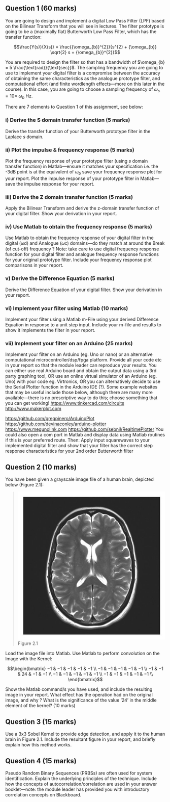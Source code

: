 
## Question 1 (60 marks)
You are going to design and implement a digital Low Pass Filter (LPF) based on the Bilinear Transform that you will see in lectures. The filter prototype is going to be a (maximally flat) Butterworth Low Pass Filter, which has the transfer function:

$$\frac{Y(s)}{X(s)} = \frac{{\omega_{b}}^{2}}{s^{2} + {\omega_{b}} \sqrt{2} s + {\omega_{b}}^{2}}$$

You are required to design the filter so that has a bandwidth of $\omega_{b} = 5 \frac{\text{rad}}{\text{sec}}$. The sampling frequency you are going to use to implement your digital filter is a compromise between the accuracy of obtaining the same characteristics as the analogue prototype filter, and computational effort (and finite wordlength effects—more on this later in the course). In this case, you are going to choose a sampling frequency of $\omega_{s} = 10 \times \ \omega_{b} \ \text{Hz}$. 

There are 7 elements to Question 1 of this assignment, see below: 

### i) Derive the S domain transfer function (5 marks) 
Derive the transfer function of your Butterworth prototype filter in the Laplace $s$ domain. 
### ii) Plot the impulse & frequency response (5 marks)
Plot the frequency response of your prototype filter (using $s$ domain transfer function) in Matlab—ensure it matches your specification i.e. the -3dB point is at the equivalent of ${\omega_{b}}$ save your frequency response plot for your report. Plot the impulse response of your prototype filter in Matlab—save the impulse response for your report. 
### iii) Derive the Z domain transfer function (5 marks) 
Apply the Bilinear Transform and derive the z-domain transfer function of your digital filter. Show your derivation in your report.

### iv) Use Matlab to obtain the frequency response (5 marks) 
Use Matlab to obtain the frequency response of your digital filter in the digital (𝜔d) and Analogue (𝜔c) domains—do they match at around the Break (of cut-off) frequency ? Note: take care to use digital frequency response function for your digital filter and analogue frequency response functions for your original prototype filter. Include your frequency response plot comparisons in your report.
### v) Derive the Difference Equation (5 marks) 
Derive the Difference Equation of your digital filter. Show your derivation in your report. 
### vi) Implement your filter using Matlab (10 marks) 
Implement your filter using a Matlab m-File using your derived Difference Equation in response to a unit step input. Include your m-file and results to show it implements the filter in your report. 
### vii) Implement your filter on an Arduino (25 marks)
Implement your filter on an Arduino (eg. Uno or nano) or an alternative computational microcontroller/dsp/fpga platform. Provide all your code etc in your report so that the module leader can reproduce your results. You can either use real Arduino board and obtain the output data using a 3rd party graphing tool, OR use an online virtual simulator of an Arduino (eg. Uno) with your code eg. Virtronics, OR you can alternatively decide to use the Serial Plotter function in the Arduino IDE (?). Some example websites that may be useful include those below, although there are many more available—there is no prescriptive way to do this; choose something that you can get working! 
https://www.tinkercad.com/circuits 
http://www.makerplot.com

https://github.com/gregpinero/ArduinoPlot 
https://github.com/devinaconley/arduino-plotter 
https://www.megunolink.com 
https://github.com/sebnil/RealtimePlotter 
You could also open a com port in Matlab and display data using Matlab 
routines if this is your preferred route. 
Then: 
Apply input squarewaves to your implemented digital filter and show that your filter has the correct step response characteristics for your 2nd order Butterworth filter 


## Question 2 (10 marks)
You have been given a grayscale image file of a human brain, depicted below (Figure 2.1):

> ![Brain_BW512x512](Brain_BW512x512.png)
> Figure 2.1

Load the image file into Matlab. 
Use Matlab to perform convolution on the Image with the Kernel:

$$\begin{bmatrix} 
−1 & −1 & −1 & −1 & −1 \\
−1 & −1 & −1 & −1 & −1 \\
−1 & −1 & 24 & −1 & −1 \\
−1 & −1 & −1 & −1 & −1 \\
−1 & −1 & −1 & −1 & −1 \\
\end{bmatrix}$$

Show the Matlab command/s you have used, and include the resulting image in your report. 
What effect has the operation had on the original image, and why ? What is the significance of 
the value ‘24’ in the middle element of the kernel? 
(10 marks) 

## Question 3 (15 marks)
Use a 3x3 Sobel Kernel to provide edge detection, and apply it to the human brain in Figure 2.1. 
Include the resultant figure in your report, and briefly explain how this method works. 
 
## Question 4 (15 marks)
Pseudo Random Binary Sequences (PRBSs) are often used for system identification. Explain the underlying principles of the technique. Include how the concepts of autocorrelation/correlation are used in your answer booklet—note: the module leader has provided you with introductory correlation concepts on Blackboard. 
